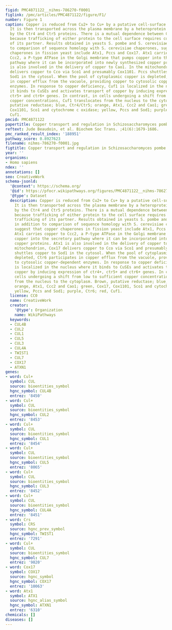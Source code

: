 ```yaml
---
figid: PMC4871122__nihms-786270-f0001
figlink: /pmc/articles/PMC4871122/figure/F1/
number: Figure 1
caption: Copper is reduced from Cu2+ to Cu+ by a putative cell-surface reductase.
  It is then transported across the plasma membrane by a heteroprotein complex formed
  by the Ctr4 and Ctr5 proteins. There is a mutual dependence between Ctr4 and Ctr5
  because trafficking of either protein to the cell surface requires concomitant trafficking
  of its partner. Results obtained in yeasts S. pombe and S. cerevisiae, in addition
  to comparison of sequence homology with S. cerevisiae chaperones, suggest that copper
  chaperones in fission yeast include Atx1, Pccs and Cox17. Atx1 carries copper to
  Ccc2, a P-type ATPase in the Golgi membrane that pumps copper into the secretory
  pathway where it can be incorporated into newly synthesized copper proteins. Atx1
  is also involved in the delivery of copper to Cao1. In the mitochondrion, Cox17
  delivers copper to Cco via Sco1 and presumably Cox1101. Pccs shuttles copper to
  Sod1 in the cytosol. When the pool of cytoplasmic copper is depleted, Ctr6 participates
  in copper efflux from the vacuole, providing copper to cytosolic copper-dependent
  enzymes. In response to copper deficiency, Cuf1 is localized in the nucleus where
  it binds to CuSEs and activates transport of copper by inducing expression of ctr4+,
  ctr5+ and ctr6+ genes. In contrast, in cells undergoing a shift from low to sufficient
  copper concentrations, Cuf1 translocates from the nucleus to the cytoplasm. Brown,
  putative reductase; blue, Ctr4/Ctr5; orange, Atx1, Ccc2 and Cao1; green, Cox17,
  Cox1101, Sco1 and cytochrome c oxidase; yellow, Pccs and Sod1; purple, Ctr6; red,
  Cuf1.
pmcid: PMC4871122
papertitle: Copper transport and regulation in Schizosaccharomyces pombe.
reftext: Jude Beaudoin, et al. Biochem Soc Trans. ;41(6):1679-1686.
pmc_ranked_result_index: '188951'
pathway_score: 0.8927623
filename: nihms-786270-f0001.jpg
figtitle: Copper transport and regulation in Schizosaccharomyces pombe
year: ''
organisms:
- Homo sapiens
ndex: ''
annotations: []
seo: CreativeWork
schema-jsonld:
  '@context': https://schema.org/
  '@id': https://pfocr.wikipathways.org/figures/PMC4871122__nihms-786270-f0001.html
  '@type': Dataset
  description: Copper is reduced from Cu2+ to Cu+ by a putative cell-surface reductase.
    It is then transported across the plasma membrane by a heteroprotein complex formed
    by the Ctr4 and Ctr5 proteins. There is a mutual dependence between Ctr4 and Ctr5
    because trafficking of either protein to the cell surface requires concomitant
    trafficking of its partner. Results obtained in yeasts S. pombe and S. cerevisiae,
    in addition to comparison of sequence homology with S. cerevisiae chaperones,
    suggest that copper chaperones in fission yeast include Atx1, Pccs and Cox17.
    Atx1 carries copper to Ccc2, a P-type ATPase in the Golgi membrane that pumps
    copper into the secretory pathway where it can be incorporated into newly synthesized
    copper proteins. Atx1 is also involved in the delivery of copper to Cao1. In the
    mitochondrion, Cox17 delivers copper to Cco via Sco1 and presumably Cox1101. Pccs
    shuttles copper to Sod1 in the cytosol. When the pool of cytoplasmic copper is
    depleted, Ctr6 participates in copper efflux from the vacuole, providing copper
    to cytosolic copper-dependent enzymes. In response to copper deficiency, Cuf1
    is localized in the nucleus where it binds to CuSEs and activates transport of
    copper by inducing expression of ctr4+, ctr5+ and ctr6+ genes. In contrast, in
    cells undergoing a shift from low to sufficient copper concentrations, Cuf1 translocates
    from the nucleus to the cytoplasm. Brown, putative reductase; blue, Ctr4/Ctr5;
    orange, Atx1, Ccc2 and Cao1; green, Cox17, Cox1101, Sco1 and cytochrome c oxidase;
    yellow, Pccs and Sod1; purple, Ctr6; red, Cuf1.
  license: CC0
  name: CreativeWork
  creator:
    '@type': Organization
    name: WikiPathways
  keywords:
  - CUL4B
  - CUL2
  - CUL1
  - CUL5
  - CUL3
  - CUL4A
  - TWIST1
  - CUL7
  - COX17
  - ATXN1
genes:
- word: Cul+
  symbol: CUL
  source: bioentities_symbol
  hgnc_symbol: CUL4B
  entrez: '8450'
- word: Cul+
  symbol: CUL
  source: bioentities_symbol
  hgnc_symbol: CUL2
  entrez: '8453'
- word: Cul+
  symbol: CUL
  source: bioentities_symbol
  hgnc_symbol: CUL1
  entrez: '8454'
- word: Cul+
  symbol: CUL
  source: bioentities_symbol
  hgnc_symbol: CUL5
  entrez: '8065'
- word: Cul+
  symbol: CUL
  source: bioentities_symbol
  hgnc_symbol: CUL3
  entrez: '8452'
- word: Cul+
  symbol: CUL
  source: bioentities_symbol
  hgnc_symbol: CUL4A
  entrez: '8451'
- word: Crs
  symbol: CRS
  source: hgnc_prev_symbol
  hgnc_symbol: TWIST1
  entrez: '7291'
- word: Cul+
  symbol: CUL
  source: bioentities_symbol
  hgnc_symbol: CUL7
  entrez: '9820'
- word: Cox17
  symbol: COX17
  source: hgnc_symbol
  hgnc_symbol: COX17
  entrez: '10063'
- word: Atx1
  symbol: ATX1
  source: hgnc_alias_symbol
  hgnc_symbol: ATXN1
  entrez: '6310'
chemicals: []
diseases: []
---
```

